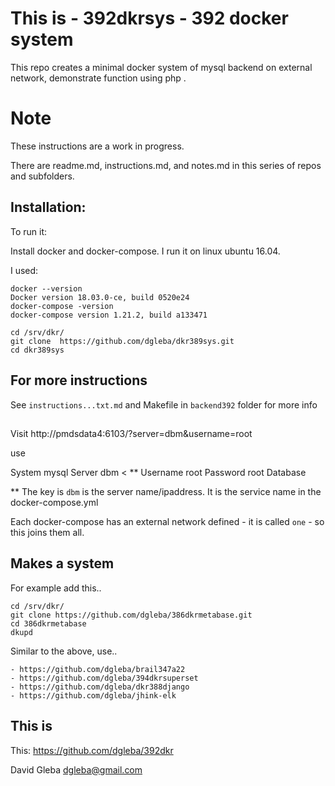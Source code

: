 # This is - 392dkrsys - 392 docker system

This repo creates a minimal docker system of mysql backend on external network, demonstrate function using php .




# Note 

These instructions are a work in progress.

There are readme.md, instructions.md, and notes.md in this series of repos and subfolders.



## Installation:

To run it:  

Install docker and docker-compose. I run it on linux ubuntu 16.04.

I used:
```
docker --version
Docker version 18.03.0-ce, build 0520e24
docker-compose -version
docker-compose version 1.21.2, build a133471
```


```
cd /srv/dkr/
git clone  https://github.com/dgleba/dkr389sys.git 
cd dkr389sys
```

## For more instructions

See `instructions...txt.md` and Makefile in `backend392` folder for more info



##

Visit http://pmdsdata4:6103/?server=dbm&username=root

use 

System	mysql
Server	dbm    <  **
Username root
Password	root
Database	


 ** The key is `dbm` is the server name/ipaddress. It is the service name in the docker-compose.yml

Each docker-compose has an external network defined - it is called `one` - so this joins them all.



## Makes a system

For example add this..


```
cd /srv/dkr/
git clone https://github.com/dgleba/386dkrmetabase.git
cd 386dkrmetabase
dkupd
```

Similar to the above, use..

	- https://github.com/dgleba/brail347a22
	- https://github.com/dgleba/394dkrsuperset
	- https://github.com/dgleba/dkr388django
	- https://github.com/dgleba/jhink-elk

	

## This is

This: https://github.com/dgleba/392dkr  

David Gleba dgleba@gmail.com

